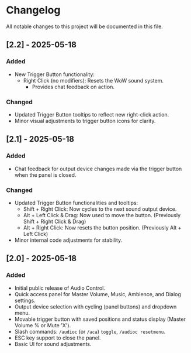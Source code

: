 # Changelog

All notable changes to this project will be documented in this file.

## [2.2] - 2025-05-18 
### Added
- New Trigger Button functionality:
    - Right Click (no modifiers): Resets the WoW sound system.
        - Provides chat feedback on action.
### Changed
- Updated Trigger Button tooltips to reflect new right-click action.
- Minor visual adjustments to trigger button icons for clarity.

## [2.1] - 2025-05-18 
### Added
- Chat feedback for output device changes made via the trigger button when the panel is closed.

### Changed
- Updated Trigger Button functionalities and tooltips:
    - Shift + Right Click: Now cycles to the next sound output device.
    - Alt + Left Click & Drag: Now used to move the button. (Previously Shift + Right Click & Drag)
    - Alt + Right Click: Now resets the button position. (Previously Alt + Left Click)
- Minor internal code adjustments for stability.

## [2.0] - 2025-05-18 
### Added
- Initial public release of Audio Control.
- Quick access panel for Master Volume, Music, Ambience, and Dialog settings.
- Output device selection with cycling (panel buttons) and dropdown menu.
- Movable trigger button with saved positions and status display (Master Volume % or Mute 'X').
- Slash commands: `/audioc` (or `/aca`) `toggle`, `/audioc resetmenu`.
- ESC key support to close the panel.
- Basic UI for sound adjustments.
